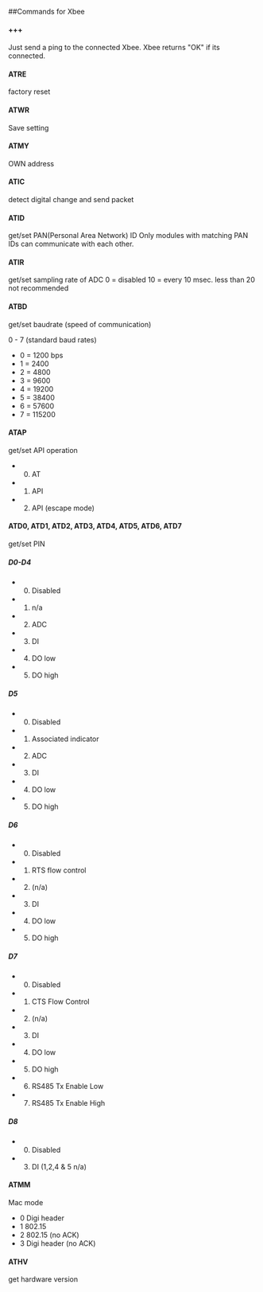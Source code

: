 ##Commands for Xbee

#### +++
Just send a ping to the connected Xbee. Xbee returns "OK" if its connected.

#### ATRE
factory reset

#### ATWR
Save setting

#### ATMY
OWN address

#### ATIC
detect digital change and send packet

#### ATID
get/set PAN(Personal Area Network) ID
Only modules with matching PAN IDs can communicate with each other.

#### ATIR
get/set sampling rate of ADC
0 = disabled
10 = every 10 msec.
less than 20 not recommended

#### ATBD
get/set baudrate (speed of communication)

0 - 7 (standard baud rates)
* 0 = 1200 bps
* 1 = 2400
* 2 = 4800
* 3 = 9600
* 4 = 19200
* 5 = 38400
* 6 = 57600
* 7 = 115200

#### ATAP
get/set API operation

* 0. AT
* 1. API
* 2. API (escape mode)

#### ATD0, ATD1, ATD2, ATD3, ATD4, ATD5, ATD6, ATD7
get/set PIN

##### D0-D4
* 0. Disabled
* 1. n/a
* 2. ADC
* 3. DI
* 4. DO low
* 5. DO high

##### D5
* 0. Disabled
* 1. Associated indicator
* 2. ADC
* 3. DI
* 4. DO low
* 5. DO high

##### D6
* 0. Disabled
* 1. RTS flow control
* 2. (n/a)
* 3. DI
* 4. DO low
* 5. DO high

##### D7
* 0. Disabled
* 1. CTS Flow Control
* 2. (n/a)
* 3. DI
* 4. DO low
* 5. DO high
* 6. RS485 Tx Enable Low
* 7. RS485 Tx Enable High
 
##### D8
* 0. Disabled
* 3. DI
(1,2,4 & 5 n/a)

#### ATMM
Mac mode
* 0 Digi header 
* 1 802.15
* 2 802.15 (no ACK)
* 3 Digi header (no ACK)


#### ATHV
get hardware version
